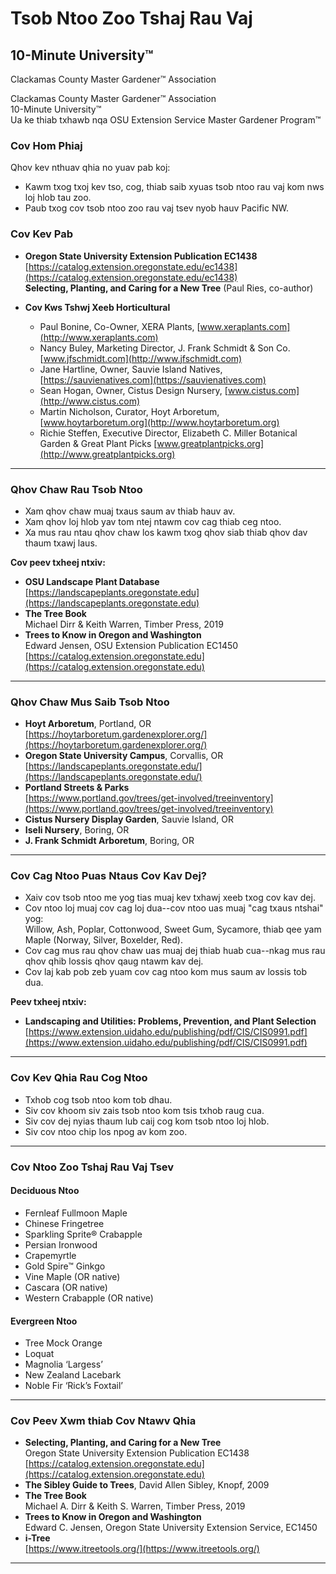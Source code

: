 # Tsob Ntoo Zoo Tshaj Rau Vaj

## 10-Minute University™
Clackamas County Master Gardener™ Association

Clackamas County Master Gardener™ Association  
10-Minute University™  
Ua ke thiab txhawb nqa OSU Extension Service Master Gardener Program™

### Cov Hom Phiaj
Qhov kev nthuav qhia no yuav pab koj:  
- Kawm txog txoj kev tso, cog, thiab saib xyuas tsob ntoo rau vaj kom nws loj hlob tau zoo.  
- Paub txog cov tsob ntoo zoo rau vaj tsev nyob hauv Pacific NW.  

### Cov Kev Pab
- **Oregon State University Extension Publication EC1438**  
  [https://catalog.extension.oregonstate.edu/ec1438](https://catalog.extension.oregonstate.edu/ec1438)  
  **Selecting, Planting, and Caring for a New Tree** (Paul Ries, co-author)  

- **Cov Kws Tshwj Xeeb Horticultural**  
  - Paul Bonine, Co-Owner, XERA Plants, [www.xeraplants.com](http://www.xeraplants.com)  
  - Nancy Buley, Marketing Director, J. Frank Schmidt & Son Co. [www.jfschmidt.com](http://www.jfschmidt.com)  
  - Jane Hartline, Owner, Sauvie Island Natives, [https://sauvienatives.com](https://sauvienatives.com)  
  - Sean Hogan, Owner, Cistus Design Nursery, [www.cistus.com](http://www.cistus.com)  
  - Martin Nicholson, Curator, Hoyt Arboretum, [www.hoytarboretum.org](http://www.hoytarboretum.org)  
  - Richie Steffen, Executive Director, Elizabeth C. Miller Botanical Garden & Great Plant Picks [www.greatplantpicks.org](http://www.greatplantpicks.org)  

---

### Qhov Chaw Rau Tsob Ntoo
- Xam qhov chaw muaj txaus saum av thiab hauv av.  
- Xam qhov loj hlob yav tom ntej ntawm cov cag thiab ceg ntoo.  
- Xa mus rau ntau qhov chaw los kawm txog qhov siab thiab qhov dav thaum txawj laus.  

**Cov peev txheej ntxiv:**  
- **OSU Landscape Plant Database**  
  [https://landscapeplants.oregonstate.edu](https://landscapeplants.oregonstate.edu)  
- **The Tree Book**  
  Michael Dirr & Keith Warren, Timber Press, 2019  
- **Trees to Know in Oregon and Washington**  
  Edward Jensen, OSU Extension Publication EC1450  
  [https://catalog.extension.oregonstate.edu](https://catalog.extension.oregonstate.edu)

---

### Qhov Chaw Mus Saib Tsob Ntoo
- **Hoyt Arboretum**, Portland, OR  
  [https://hoytarboretum.gardenexplorer.org/](https://hoytarboretum.gardenexplorer.org/)  
- **Oregon State University Campus**, Corvallis, OR  
  [https://landscapeplants.oregonstate.edu/](https://landscapeplants.oregonstate.edu/)  
- **Portland Streets & Parks**  
  [https://www.portland.gov/trees/get-involved/treeinventory](https://www.portland.gov/trees/get-involved/treeinventory)  
- **Cistus Nursery Display Garden**, Sauvie Island, OR  
- **Iseli Nursery**, Boring, OR  
- **J. Frank Schmidt Arboretum**, Boring, OR  

---

### Cov Cag Ntoo Puas Ntaus Cov Kav Dej?
- Xaiv cov tsob ntoo me yog tias muaj kev txhawj xeeb txog cov kav dej.  
- Cov ntoo loj muaj cov cag loj dua--cov ntoo uas muaj "cag txaus ntshai" yog:  
  Willow, Ash, Poplar, Cottonwood, Sweet Gum, Sycamore, thiab qee yam Maple (Norway, Silver, Boxelder, Red).  
- Cov cag mus rau qhov chaw uas muaj dej thiab huab cua--nkag mus rau qhov qhib lossis qhov qaug ntawm kav dej.  
- Cov laj kab pob zeb yuam cov cag ntoo kom mus saum av lossis tob dua.  

**Peev txheej ntxiv:**  
- **Landscaping and Utilities: Problems, Prevention, and Plant Selection**  
  [https://www.extension.uidaho.edu/publishing/pdf/CIS/CIS0991.pdf](https://www.extension.uidaho.edu/publishing/pdf/CIS/CIS0991.pdf)

---

### Cov Kev Qhia Rau Cog Ntoo
- Txhob cog tsob ntoo kom tob dhau.  
- Siv cov khoom siv zais tsob ntoo kom tsis txhob raug cua.  
- Siv cov dej nyias thaum lub caij cog kom tsob ntoo loj hlob.  
- Siv cov ntoo chip los npog av kom zoo.  

---

### Cov Ntoo Zoo Tshaj Rau Vaj Tsev
#### Deciduous Ntoo
- Fernleaf Fullmoon Maple  
- Chinese Fringetree  
- Sparkling Sprite® Crabapple  
- Persian Ironwood  
- Crapemyrtle  
- Gold Spire™ Ginkgo  
- Vine Maple (OR native)  
- Cascara (OR native)  
- Western Crabapple (OR native)  

#### Evergreen Ntoo
- Tree Mock Orange  
- Loquat  
- Magnolia ‘Largess’  
- New Zealand Lacebark  
- Noble Fir ‘Rick’s Foxtail’  

---

### Cov Peev Xwm thiab Cov Ntawv Qhia
- **Selecting, Planting, and Caring for a New Tree**  
  Oregon State University Extension Publication EC1438  
  [https://catalog.extension.oregonstate.edu](https://catalog.extension.oregonstate.edu)  
- **The Sibley Guide to Trees**, David Allen Sibley, Knopf, 2009  
- **The Tree Book**  
  Michael A. Dirr & Keith S. Warren, Timber Press, 2019  
- **Trees to Know in Oregon and Washington**  
  Edward C. Jensen, Oregon State University Extension Service, EC1450  
- **i-Tree**  
  [https://www.itreetools.org/](https://www.itreetools.org/)  

---